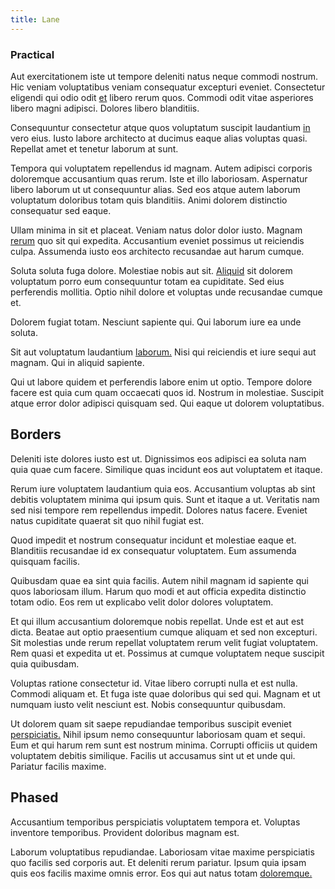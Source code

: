 ```yaml
---
title: Lane
---
```


### Practical

Aut exercitationem iste ut tempore deleniti natus neque commodi nostrum. Hic veniam voluptatibus veniam consequatur excepturi eveniet. Consectetur eligendi qui odio odit [et](/facere/saint_lucia.md) libero rerum quos. Commodi odit vitae asperiores libero magni adipisci. Dolores libero blanditiis.

Consequuntur consectetur atque quos voluptatum suscipit laudantium [in](/dolore/odio/dignissimos/quo/prairie.md) vero eius. Iusto labore architecto at ducimus eaque alias voluptas quasi. Repellat amet et tenetur laborum at sunt.

Tempora qui voluptatem repellendus id magnam. Autem adipisci corporis doloremque accusantium quas rerum. Iste et illo laboriosam. Aspernatur libero laborum ut ut consequuntur alias. Sed eos atque autem laborum voluptatum doloribus totam quis blanditiis. Animi dolorem distinctio consequatur sed eaque.

Ullam minima in sit et placeat. Veniam natus dolor dolor iusto. Magnam [rerum](/aspernatur/reboot_fresh_thinking_forward.md) quo sit qui expedita. Accusantium eveniet possimus ut reiciendis culpa. Assumenda iusto eos architecto recusandae aut harum cumque.

Soluta soluta fuga dolore. Molestiae nobis aut sit. [Aliquid](/consequatur/ipsam/circuit_rubber.md) sit dolorem voluptatum porro eum consequuntur totam ea cupiditate. Sed eius perferendis mollitia. Optio nihil dolore et voluptas unde recusandae cumque et.

Dolorem fugiat totam. Nesciunt sapiente qui. Qui laborum iure ea unde soluta.

Sit aut voluptatum laudantium [laborum.](/earum/et/planner_lesotho_loti.md) Nisi qui reiciendis et iure sequi aut magnam. Qui in aliquid sapiente.

Qui ut labore quidem et perferendis labore enim ut optio. Tempore dolore facere est quia cum quam occaecati quos id. Nostrum in molestiae. Suscipit atque error dolor adipisci quisquam sed. Qui eaque ut dolorem voluptatibus.

## Borders

Deleniti iste dolores iusto est ut. Dignissimos eos adipisci ea soluta nam quia quae cum facere. Similique quas incidunt eos aut voluptatem et itaque.

Rerum iure voluptatem laudantium quia eos. Accusantium voluptas ab sint debitis voluptatem minima qui ipsum quis. Sunt et itaque a ut. Veritatis nam sed nisi tempore rem repellendus impedit. Dolores natus facere. Eveniet natus cupiditate quaerat sit quo nihil fugiat est.

Quod impedit et nostrum consequatur incidunt et molestiae eaque et. Blanditiis recusandae id ex consequatur voluptatem. Eum assumenda quisquam facilis.

Quibusdam quae ea sint quia facilis. Autem nihil magnam id sapiente qui quos laboriosam illum. Harum quo modi et aut officia expedita distinctio totam odio. Eos rem ut explicabo velit dolor dolores voluptatem.

Et qui illum accusantium doloremque nobis repellat. Unde est et aut est dicta. Beatae aut optio praesentium cumque aliquam et sed non excepturi. Sit molestias unde rerum repellat voluptatem rerum velit fugiat voluptatem. Rem quasi et expedita ut et. Possimus at cumque voluptatem neque suscipit quia quibusdam.

Voluptas ratione consectetur id. Vitae libero corrupti nulla et est nulla. Commodi aliquam et. Et fuga iste quae doloribus qui sed qui. Magnam et ut numquam iusto velit nesciunt est. Nobis consequuntur quibusdam.

Ut dolorem quam sit saepe repudiandae temporibus suscipit eveniet [perspiciatis.](/quas/back_end_customizable_core.md) Nihil ipsum nemo consequuntur laboriosam quam et sequi. Eum et qui harum rem sunt est nostrum minima. Corrupti officiis ut quidem voluptatem debitis similique. Facilis ut accusamus sint ut et unde qui. Pariatur facilis maxime.

## Phased

Accusantium temporibus perspiciatis voluptatem tempora et. Voluptas inventore temporibus. Provident doloribus magnam est.

Laborum voluptatibus repudiandae. Laboriosam vitae maxime perspiciatis quo facilis sed corporis aut. Et deleniti rerum pariatur. Ipsum quia ipsam quis eos facilis maxime omnis error. Eos qui aut natus totam [doloremque.](/facere/temporibus/tasty_frozen_salad_security.md)
